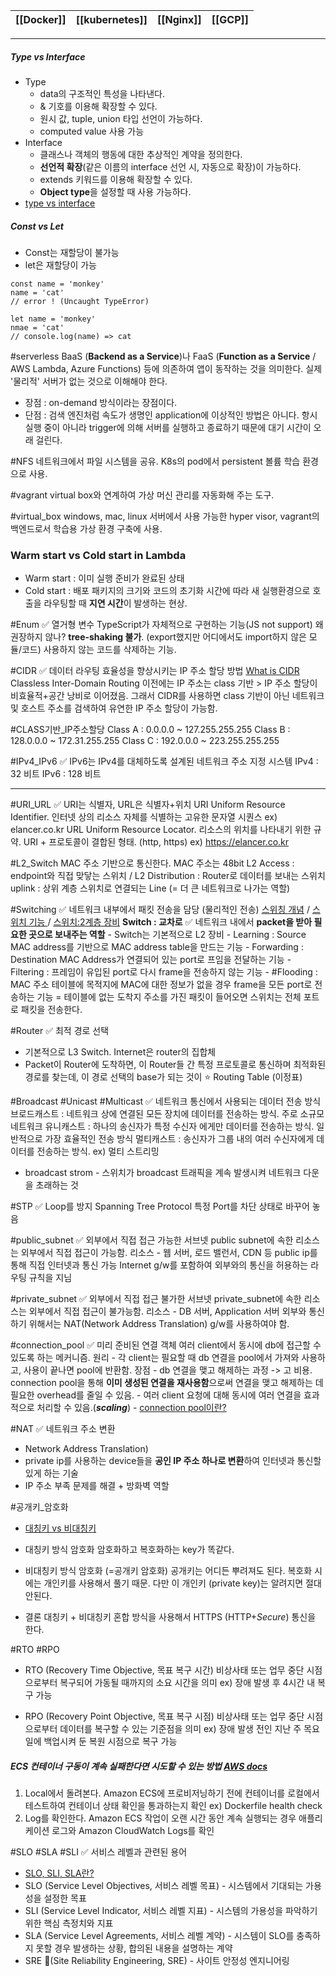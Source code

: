 
| [[Docker]] | [[kubernetes]] | [[Nginx]] | [[GCP]] |
| ---- | ---- | ---- | ---- |

---
##### Type vs Interface
- Type
	- data의 구조적인 특성을 나타낸다. 
	- & 기호를 이용해 확장할 수 있다.
	- 원시 값, tuple, union 타입 선언이 가능하다.
	- computed value 사용 가능
- Interface
	- 클래스나 객체의 행동에 대한 추상적인 계약을 정의한다.
	- **선언적 확장**(같은 이름의 interface 선언 시, 자동으로 확장)이 가능하다. 
	- extends 키워드를 이용해 확장할 수 있다.
	- **Object type**을 설정할 때 사용 가능하다.
- [type vs interface](https://velog.io/@hmmhmmhm/%ED%95%98%EB%A3%A8%EB%A7%8C%EC%97%90-%ED%98%BC%EC%9E%90-3D-%EB%A1%9C-%EC%8B%A0%EB%85%84%EC%B9%B4%EB%93%9C-%EC%9B%B9%EC%95%B1%EC%9D%84-%ED%95%AD%ED%95%B4-%EC%BD%94%EC%9C%A1%EB%8C%80-2%ED%9A%8C-%ED%9A%8C%EA%B3%A0)
##### Const vs Let
- Const는 재할당이 불가능
- let은 재할당이 가능

```
const name = 'monkey'
name = 'cat'  
// error ! (Uncaught TypeError)

let name = 'monkey'
nmae = 'cat'
// console.log(name) => cat

```
#serverless
BaaS (**Backend as a Service**)나 FaaS (**Function as a Service** / AWS Lambda, Azure Functions) 등에 의존하여 앱이 동작하는 것을 의미한다.
실제 '물리적' 서버가 없는 것으로 이해해야 한다. 
- 장점 : on-demand 방식이라는 장점이다.
- 단점 : 검색 엔진처럼 속도가 생명인 application에 이상적인 방법은 아니다. 항시 실행 중이 아니라 trigger에 의해 서버를 실행하고 종료하기 때문에 대기 시간이 오래 걸린다.

#NFS
네트워크에서 파일 시스템을 공유. K8s의 pod에서 persistent 볼륨 학습 환경으로 사용.

#vagrant
virtual box와 연계하여 가상 머신 관리를 자동화해 주는 도구.

#virtual_box
windows, mac, linux 서버에서 사용 가능한 hyper visor, vagrant의 백엔드로서 학습용 가상 환경 구축에 사용.

### Warm start vs Cold start in Lambda

- Warm start : 이미 실행 준비가 완료된 상태
- Cold start : 배포 패키지의 크기와 코드의 초기화 시간에 따라 새 실행환경으로 호출을 라우팅할 때 **지연 시간**이 발생하는 현상.

#Enum ✅ 열거형 변수
	TypeScript가 자체적으로 구현하는 기능(JS not support)
	 왜 권장하지 않나? **tree-shaking 불가**. (export했지만 어디에서도 import하지 않은 모듈/코드) 사용하지 않는 코드를 삭제하는 기능. 

#CIDR ✅ 데이터 라우팅 효율성을 향상시키는 IP 주소 할당 방법
	 [What is CIDR](https://aws.amazon.com/ko/what-is/cidr/)
	Classless Inter-Domain Routing
	 이전에는 IP 주소는 class 기반 > IP 주소 할당이 비효율적+공간 낭비로 이어졌음. 그래서 CIDR를 사용하면 class 기반이 아닌 네트워크 및 호스트 주소를 검색하여 유연한 IP 주소 할당이 가능함.

#CLASS기반_IP주소할당
	Class A : 0.0.0.0 ~ 127.255.255.255 
	Class B :  128.0.0.0 ~ 172.31.255.255 
	Class C : 192.0.0.0 ~ 223.255.255.255 	

#IPv4_IPv6 ✅ IPv6는 IPv4를 대체하도록 설계된 네트워크 주소 지정 시스템 
	IPv4 : 32 비트
	IPv6 : 128 비트

---
#URI_URL ✅ URI는 식별자, URL은 식별자+위치
	URI
		Uniform Resource Identifier. 인터넷 상의 리소스 자체를 식별하는 고유한 문자열 시퀀스
		ex) elancer.co.kr
	URL
		Uniform Resource Locator. 리소스의 위치를 나타내기 위한 규약.
		URI + 프로토콜이 결합된 형태. (http, https)
		ex) https://elancer.co.kr

#L2_Switch
	MAC 주소 기반으로 통신한다. MAC 주소는 48bit
	L2 Access : endpoint와 직접 맞닿는 스위치 / L2 Distribution : Router로 데이터를 보내는 스위치
	uplink : 상위 계층 스위치로 연결되는 Line (= 더 큰 네트워크로 나가는 역할)

#Switching ✅ 네트워크 내부에서 패킷 전송을 담당 (물리적인 전송)
	[스위칭 개념](https://www.youtube.com/watch?v=oAbukpZbpTg) /  [스위치 기능 ](https://www.youtube.com/watch?v=jKCV6s6FKrg) /  [스위치:2계층 장비](https://catsbi.oopy.io/315731e3-1730-4690-ad8f-663e0af7621b)
	**Switch : 교차로**  ✅ 네트워크 내에서 **packet을 받아 필요한 곳으로 보내주는 역할**
		- Switch는 기본적으로 L2 장비
		- Learning : Source MAC address를 기반으로 MAC address table을 만드는 기능
		- Forwarding : Destination MAC Address가 연결되어 있는 port로 프임을 전달하는 기능
		- Filtering : 프레임이 유입된 port로 다시 frame을 전송하지 않는 기능
		- #Flooding : MAC 주소 테이블에 목적지에 MAC에 대한 정보가 없을 경우 frame을 모든 port로 전송하는 기능 = 테이블에 없는 도착지 주소를 가진 패킷이 들어오면 스위치는 전체 포트로 패킷을 전송한다.

#Router ✅ 최적 경로 선택 
- 기본적으로 L3 Switch. Internet은 router의 집합체
- Packet이 Router에 도착하면, 이 Router들 간 특정 프로토콜로 통신하며 최적화된 경로를 찾는데, 이 경로 선택의 base가 되는 것이 ⭐️ Routing Table (이정표)

#Broadcast #Unicast #Multicast ✅ 네트워크 통신에서 사용되는 데이터 전송 방식
	브로드캐스트 : 네트워크 상에 연결된 모든 장치에 데이터를 전송하는 방식. 주로 소규모 네트워크
	유니캐스트 : 하나의 송신자가 특정 수신자 에게만 데이터를 전송하는 방식. 일반적으로 가장 효율적인 전송 방식
	멀티캐스트 : 송신자가 그룹 내의 여러 수신자에게 데이터를 전송하는 방식. ex) 멀티 스트리밍

- broadcast strom - 스위치가 broadcast 트래픽을 계속 발생시켜 네트워크 다운을 초래하는 것

#STP ✅ Loop를 방지
	Spanning Tree Protocol 
	특정 Port를 차단 상태로 바꾸어 놓음

#public_subnet ✅ 외부에서 직접 접근 가능한 서브넷
	public subnet에 속한 리소스는 외부에서 직접 접근이 가능함. 
	리소스 - 웹 서버, 로드 밸런서, CDN 등
	public ip를 통해 직접 인터넷과 통신 가능
	Internet g/w를 포함하여 외부와의 통신을 허용하는 라우팅 규칙을 지님

#private_subnet ✅ 외부에서 직접 접근 불가한 서브넷
	 private_subnet에 속한 리소스는 외부에서 직접 접근이 불가능함.
	리소스 - DB 서버, Application 서버
	외부와 통신하기 위해서는 NAT(Network Address Translation) g/w를 사용하여야 함.

#connection_pool ✅ 미리 준비된 연결 객체
	여러 client에서 동시에 db에 접근할 수 있도록 하는 메커니즘. 
	원리 - 각 client는 필요할 때 db 연결을 pool에서 가져와 사용하고, 사용이 끝나면 pool에 반환함.
	장점 
		- db 연결을 맺고 해제하는 과정 -> 고 비용. connection pool을 통해 **이미 생성된 연결을 재사용함**으로써 연결을 맺고 해제하는 데 필요한 overhead를 줄일 수 있음. 
		- 여러 client 요청에 대해 동시에 여러 연결을 효과적으로 처리할 수 있음.(***scaling***)
	- [connection pool이란?](https://shuu.tistory.com/130)

#NAT  ✅ 네트워크 주소 변환 
- Network Address Translation)
- private ip를 사용하는 device들을 **공인 IP 주소 하나로 변환**하여 인터넷과 통신할 있게 하는 기술
- IP 주소 부족 문제를 해결 + 방화벽 역할

#공개키_암호화
- [대칭키 vs 비대칭키](https://www.youtube.com/watch?v=H6lpFRpyl14)
- 대칭키 방식 암호화 
	암호화하고 복호화하는 key가 똑같다.
	
- 비대칭키 방식 암호화 (=공개키 암호화) 
	공개키는 어디든 뿌려져도 된다. 복호화 시에는 개인키를 사용해서 풀기 때문. 다만 이 개인키 (private key)는 알려지면 절대 안된다.

- 결론
	 대칭키 + 비대칭키 혼합 방식을 사용해서 HTTPS (HTTP+*Secure*) 통신을 한다.


#RTO #RPO
- RTO (Recovery Time Objective, 목표 복구 시간)
	비상사태 또는 업무 중단 시점으로부터 복구되어 가동될 때까지의 소요 시간을 의미 
	ex) 장애 발생 후 4시간 내 복구 가능

- RPO (Recovery Point Objective, 목표 복구 시점)
	비상사태 또는 업무 중단 시점으로부터 데이터를 복구할 수 있는 기준점을 의미
	ex) 장애 발생 전인 지난 주 목요일에 백업시켜 둔 복원 시점으로 복구 가능

##### ECS 컨테이너 구동이 계속 실패한다면 시도할 수 있는 방법 [AWS docs](https://repost.aws/ko/knowledge-center/ecs-task-container-health-check-failures)
1. Local에서 돌려본다.
		Amazon ECS에 프로비저닝하기 전에 컨테이너를 로컬에서 테스트하여 컨테이너 상태 확인을 통과하는지 확인 ex) Dockerfile health check
2. Log를 확인한다.
		Amazon ECS 작업이 오랜 시간 동안 계속 실행되는 경우 애플리케이션 로그와 Amazon CloudWatch Logs를 확인


#SLO #SLA #SLI  ✅ 서비스 레벨과 관련된 용어
- [SLO, SLI, SLA란?](https://newrelic.com/kr/blog/best-practices/what-are-slos-slis-slas)
- SLO (Service Level Objectives, 서비스 레벨 목표) - 시스템에서 기대되는 가용성을 설정한 목표
- SLI (Service Level Indicator, 서비스 레벨 지표) - 시스템의 가용성을 파악하기 위한 핵심 측정치와 지표
- SLA (Service Level Agreements, 서비스 레벨 계약) - 시스템이 SLO를 충족하지 못할 경우 발생하는 상황, 합의된 내용을 설명하는 계약
- SRE (Site Reliability Engineering, SRE) - 사이트 안정성 엔지니어링